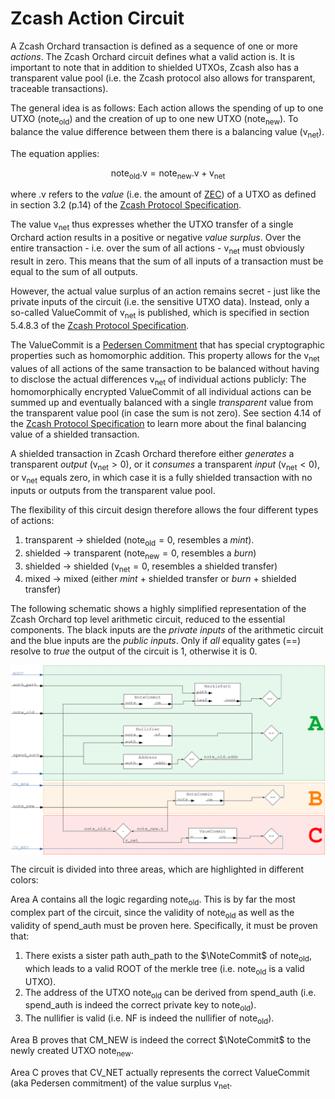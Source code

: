 # Zcash Action Circuit
A Zcash Orchard transaction is defined as a sequence of one or more *actions*. The Zcash Orchard circuit defines what a valid action is. It is important to note that in addition to shielded UTXOs, Zcash also has a transparent value pool (i.e. the Zcash protocol also allows for transparent, traceable transactions).

The general idea is as follows: Each action allows the spending of up to one UTXO ($\mathsf{note_{old}}$) and the creation of up to one new UTXO ($\mathsf{note_{new}}$). To balance the value difference between them there is a balancing value ($\mathsf{v_{net}}$).

The equation applies:

$$\mathsf{note_{old}.v} = \mathsf{note_{new}.v} + \mathsf{v_{net}}$$

where $\mathsf{.v}$ refers to the *value* (i.e. the amount of [ZEC](https://coinmarketcap.com/currencies/zcash/)) of a UTXO as defined in section 3.2 (p.14) of the [Zcash Protocol Specification](https://zips.z.cash/protocol/protocol.pdf).

The value $\mathsf{v_{net}}$ thus expresses whether the UTXO transfer of a single Orchard action results in a positive or negative *value surplus*. Over the entire transaction - i.e. over the sum of all actions - $\mathsf{v_{net}}$ must obviously result in zero. This means that the sum of all inputs of a transaction must be equal to the sum of all outputs.

However, the actual value surplus of an action remains secret - just like the private inputs of the circuit (i.e. the sensitive UTXO data). Instead, only a so-called $\mathsf{ValueCommit}$ of $\mathsf{v_{net}}$ is published, which is specified in section 5.4.8.3 of the [Zcash Protocol Specification](https://zips.z.cash/protocol/protocol.pdf).

The $\mathsf{ValueCommit}$ is a [Pedersen Commitment](https://findora.org/faq/crypto/pedersen-commitment-with-elliptic-curves/) that has special cryptographic properties such as homomorphic addition. This property allows for the $\mathsf{v_{net}}$ values of all actions of the same transaction to be balanced without having to disclose the actual differences $\mathsf{v_{net}}$ of individual actions publicly: The homomorphically encrypted $\mathsf{ValueCommit}$ of all individual actions can be summed up and eventually balanced with a single *transparent* value from the transparent value pool (in case the sum is not zero). See section 4.14 of the [Zcash Protocol Specification](https://zips.z.cash/protocol/protocol.pdf) to learn more about the final balancing value of a shielded transaction.

A shielded transaction in Zcash Orchard therefore either *generates* a transparent *output* ($\mathsf{v_{net}} > 0$), or it *consumes* a transparent *input* ($\mathsf{v_{net}} < 0$), or $\mathsf{v_{net}}$ equals zero, in which case it is a fully shielded transaction with no inputs or outputs from the transparent value pool.

The flexibility of this circuit design therefore allows the four different types of actions:
1. transparent → shielded ($\mathsf{note_{old}} = 0$, resembles a *mint*).
2. shielded → transparent ($\mathsf{note_{new}} = 0$, resembles a *burn*)
3. shielded → shielded ($\mathsf{v_{net}} = 0$, resembles a shielded transfer)
4. mixed → mixed (either *mint* + shielded transfer or *burn* + shielded transfer)

The following schematic shows a highly simplified representation of the Zcash Orchard top level arithmetic circuit, reduced to the essential components. The black inputs are the *private inputs* of the arithmetic circuit and the blue inputs are the *public inputs*. Only if *all* equality gates (==) resolve to *true* the output of the circuit is $1$, otherwise it is $0$.

<img align="center" src="https://github.com/mschoenebeck/zeos-docs/blob/main/book/protocol/zcash_circuit_schematic.png?raw=true">

The circuit is divided into three areas, which are highlighted in different colors:

Area A contains all the logic regarding $\mathsf{note_{old}}$. This is by far the most complex part of the circuit, since the validity of $\mathsf{note_{old}}$ as well as the validity of $\textsf{spend\_auth}$ must be proven here. Specifically, it must be proven that:

1. There exists a sister path $\textsf{auth\_path}$ to the $\NoteCommit$ of $\mathsf{note_{old}}$, which leads to a valid $\textsf{ROOT}$ of the merkle tree (i.e. $\mathsf{note_{old}}$ is a valid UTXO).
2. The address of the UTXO $\mathsf{note_{old}}$ can be derived from $\textsf{spend\_auth}$ (i.e. $\textsf{spend\_auth}$ is indeed the correct private key to $\mathsf{note_{old}}$).
3. The nullifier is valid (i.e. $\textsf{NF}$ is indeed the nullifier of $\mathsf{note_{old}}$).

Area B proves that $\textsf{CM\_NEW}$ is indeed the correct $\NoteCommit$ to the newly created UTXO $\mathsf{note_{new}}$.

Area C proves that $\textsf{CV\_NET}$ actually represents the correct $\mathsf{ValueCommit}$ (aka Pedersen commitment) of the value surplus $\mathsf{v_{net}}$.
